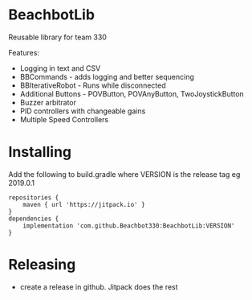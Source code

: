 # BeachbotLib
Reusable library for team 330

Features:
* Logging in text and CSV
* BBCommands - adds logging and better sequencing
* BBIterativeRobot - Runs while disconnected
* Additional Buttons - POVButton, POVAnyButton, TwoJoystickButton
* Buzzer arbitrator
* PID controllers with changeable gains
* Multiple Speed Controllers

# Installing
Add the following to build.gradle where VERSION is the release tag eg 2019.0.1
```
repositories {
    maven { url 'https://jitpack.io' }
}
dependencies {
    implementation 'com.github.Beachbot330:BeachbotLib:VERSION'
}
```

# Releasing
* create a release in github. Jitpack does the rest
